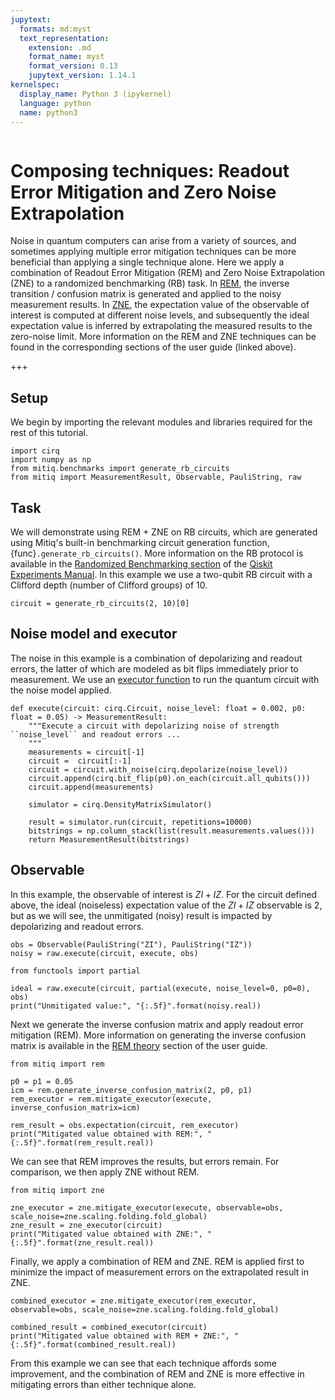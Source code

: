 ```yaml
---
jupytext:
  formats: md:myst
  text_representation:
    extension: .md
    format_name: myst
    format_version: 0.13
    jupytext_version: 1.14.1
kernelspec:
  display_name: Python 3 (ipykernel)
  language: python
  name: python3
---
```

```{tags} rem, zne, cirq, intermediate
```

# Composing techniques: Readout Error Mitigation and Zero Noise Extrapolation

Noise in quantum computers can arise from a variety of sources, and sometimes applying multiple error mitigation techniques can be more beneficial than applying a single technique alone. 
Here we apply a combination of Readout Error Mitigation (REM) and Zero Noise Extrapolation (ZNE) to a randomized benchmarking (RB) task.
In [REM](../guide/rem.md), the inverse transition / confusion matrix is generated and applied to the noisy measurement results.
In [ZNE](../guide/zne.md), the expectation value of the observable of interest is computed at different noise levels, and subsequently the ideal expectation value is inferred by extrapolating the measured results to the zero-noise
limit. 
More information on the REM and ZNE techniques can be found in the corresponding sections of the user guide (linked
above).

+++

## Setup

We begin by importing the relevant modules and libraries required for the rest of this tutorial.

```{code-cell} ipython3
import cirq
import numpy as np
from mitiq.benchmarks import generate_rb_circuits
from mitiq import MeasurementResult, Observable, PauliString, raw
```

## Task

We will demonstrate using REM + ZNE on RB circuits, which are generated using Mitiq's built-in benchmarking circuit generation function, {func}`.generate_rb_circuits()`. 
More information on the RB protocol is available in the [Randomized Benchmarking section](https://qiskit.org/ecosystem/experiments/manuals/verification/randomized_benchmarking.html) of the [Qiskit Experiments Manual](https://qiskit.org/ecosystem/experiments/manuals). 
In this example we use a two-qubit RB circuit with a Clifford depth (number of Clifford groups) of 10.

```{code-cell} ipython3
circuit = generate_rb_circuits(2, 10)[0]
```

## Noise model and executor

The noise in this example is a combination of depolarizing and readout errors, the latter of which are modeled as bit flips immediately prior to measurement. We use an [executor function](../guide/executors.md) to run the quantum circuit with the noise model applied.

```{code-cell} ipython3
def execute(circuit: cirq.Circuit, noise_level: float = 0.002, p0: float = 0.05) -> MeasurementResult:
    """Execute a circuit with depolarizing noise of strength ``noise_level`` and readout errors ...
    """
    measurements = circuit[-1]
    circuit =  circuit[:-1]
    circuit = circuit.with_noise(cirq.depolarize(noise_level))
    circuit.append(cirq.bit_flip(p0).on_each(circuit.all_qubits()))
    circuit.append(measurements)

    simulator = cirq.DensityMatrixSimulator()

    result = simulator.run(circuit, repetitions=10000)
    bitstrings = np.column_stack(list(result.measurements.values()))
    return MeasurementResult(bitstrings)
```

## Observable

In this example, the observable of interest is $ZI + IZ$. 
For the circuit defined above, the ideal (noiseless) expectation value of the $ZI + IZ$ observable is 2, but as we will see, the unmitigated (noisy) result is impacted by depolarizing and readout errors.

```{code-cell} ipython3
obs = Observable(PauliString("ZI"), PauliString("IZ"))
noisy = raw.execute(circuit, execute, obs)
```

```{code-cell} ipython3
from functools import partial

ideal = raw.execute(circuit, partial(execute, noise_level=0, p0=0), obs)
print("Unmitigated value:", "{:.5f}".format(noisy.real))
```

Next we generate the inverse confusion matrix and apply readout error mitigation (REM). 
More information on generating the inverse confusion matrix is available in the [REM theory](../guide/rem-5-theory.md) section of the user guide.

```{code-cell} ipython3
from mitiq import rem

p0 = p1 = 0.05
icm = rem.generate_inverse_confusion_matrix(2, p0, p1)
rem_executor = rem.mitigate_executor(execute, inverse_confusion_matrix=icm)

rem_result = obs.expectation(circuit, rem_executor)
print("Mitigated value obtained with REM:", "{:.5f}".format(rem_result.real))
```

We can see that REM improves the results, but errors remain.
For comparison, we then apply ZNE without REM.

```{code-cell} ipython3
from mitiq import zne

zne_executor = zne.mitigate_executor(execute, observable=obs, scale_noise=zne.scaling.folding.fold_global)
zne_result = zne_executor(circuit)
print("Mitigated value obtained with ZNE:", "{:.5f}".format(zne_result.real))
```

Finally, we apply a combination of REM and ZNE.
REM is applied first to minimize the impact of measurement errors on the extrapolated result in ZNE.

```{code-cell} ipython3
combined_executor = zne.mitigate_executor(rem_executor, observable=obs, scale_noise=zne.scaling.folding.fold_global)

combined_result = combined_executor(circuit)
print("Mitigated value obtained with REM + ZNE:", "{:.5f}".format(combined_result.real))
```

From this example we can see that each technique affords some improvement, and the combination of REM and ZNE is more effective in mitigating errors than either technique alone.
